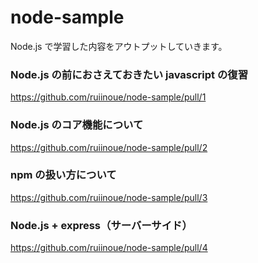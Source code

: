# node-sample

Node.js で学習した内容をアウトプットしていきます。

### Node.js の前におさえておきたい javascript の復習

https://github.com/ruiinoue/node-sample/pull/1

### Node.js のコア機能について

https://github.com/ruiinoue/node-sample/pull/2

### npm の扱い方について

https://github.com/ruiinoue/node-sample/pull/3

### Node.js + express（サーバーサイド）

https://github.com/ruiinoue/node-sample/pull/4
